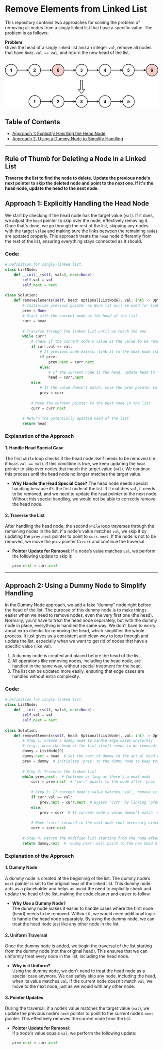 # Remove Elements from Linked List

This repository contains two approaches for solving the problem of removing all nodes from a singly linked list that have a specific value. The problem is as follows:

**Problem**:  
Given the head of a singly linked list and an integer `val`, remove all nodes that have `Node.val == val`, and return the new head of the list.

![Description of Image](../static/images/removelinked-list.jpg)
---

## Table of Contents

- [Approach 1: Explicitly Handling the Head Node](#approach-1-explicitly-handling-the-head-node)
- [Approach 2: Using a Dummy Node to Simplify Handling](#approach-2-using-a-dummy-node-to-simplify-handling)

---

## Rule of Thumb for Deleting a Node in a Linked List

**Traverse the list to find the node to delete. Update the previous node's next pointer to skip the deleted node and point to the next one. If it's the head node, update the head to the next node.**

## Approach 1: Explicitly Handling the Head Node

We start by checking if the head node has the target value (`val`). If it does, we adjust the `head` pointer to skip over the node, effectively removing it. Once that's done, we go through the rest of the list, skipping any nodes with the target `value` and making sure the links between the remaining `nodes` are updated properly. This approach treats the `head` node differently from the rest of the list, ensuring everything stays connected as it should.

### Code:

```python
# Definition for singly-linked list.
class ListNode:
    def __init__(self, val=0, next=None):
        self.val = val
        self.next = next

class Solution:
    def removeElements(self, head: Optional[ListNode], val: int) -> Optional[ListNode]:
        # Initialize previous pointer as None (it will be used for linking previous nodes)
        prev = None
        # Start with the current node as the head of the list
        curr = head

        # Traverse through the linked list until we reach the end
        while curr:
            # Check if the current node's value is the value to be removed
            if curr.val == val:
                # If previous node exists, link it to the next node (skipping current node)
                if prev:
                    prev.next = curr.next
                else:
                    # If the current node is the head, update head to the next node
                    head = curr.next
            else:
                # If the value doesn't match, move the prev pointer to the current node
                prev = curr

            # Move the current pointer to the next node in the list
            curr = curr.next
        
        # Return the potentially updated head of the list
        return head
```

### Explanation of the Approach

#### 1. **Handle Head Special Case**

The first `while` loop checks if the head node itself needs to be removed (i.e., if `head.val == val`). If this condition is true, we keep updating the `head` pointer to skip over nodes that match the target value (`val`). We continue this process until the head node no longer matches the target value.

- **Why Handle the Head Special Case?**
  The head node needs special handling because it’s the first node of the list. If it matches `val`, it needs to be removed, and we need to update the `head` pointer to the next node. Without this special handling, we would not be able to correctly remove the head node.

#### 2. **Traverse the List**

After handling the head node, the second `while` loop traverses through the remaining nodes in the list. If a node's value matches `val`, we skip it by updating the `prev.next` pointer to point to `curr.next`. If the node is not to be removed, we move the `prev` pointer to `curr` and continue the traversal.

- **Pointer Update for Removal**:
  If a node’s value matches `val`, we perform the following update to skip it:
  ```python
  prev.next = curr.next

---

## Approach 2: Using a Dummy Node to Simplify Handling

in the Dummy Node approach, we add a fake “dummy” node right before the head of the list. The purpose of this dummy node is to make things easier when we need to remove nodes, even the very first one (the head). Normally, you'd have to treat the head node separately, but with the dummy node in place, everything is handled the same way. We don't have to worry about extra checks for removing the head, which simplifies the whole process. It just gives us a consistent and clean way to loop through and update the list, especially when we want to get rid of nodes that have a specific value (like val).

1. A dummy node is created and placed before the head of the list.
2. All operations like removing nodes, including the head node, are handled in the same way, without special treatment for the head.
3. The list can be updated more easily, ensuring that edge cases are handled without extra complexity.

### Code:

```python
# Definition for singly-linked list.
class ListNode:
    def __init__(self, val=0, next=None):
        self.val = val
        self.next = next

class Solution:
    def removeElements(self, head: Optional[ListNode], val: int) -> Optional[ListNode]:
        # Step 1: Create a dummy node to handle edge cases uniformly
        # (e.g., when the head of the list itself needs to be removed)
        dummy = ListNode(0)
        dummy.next = head  # Set the next of dummy to the actual head of the list
        prev = dummy  # Initialize 'prev' to the dummy node to keep track of the node before current
        
        # Step 2: Traverse the linked list
        while prev.next:  # Continue as long as there's a next node
            curr = prev.next  # 'curr' points to the node after 'prev'
            
            # Step 3: If current node's value matches 'val', remove it
            if curr.val == val:
                prev.next = curr.next  # Bypass 'curr' by linking 'prev' to 'curr.next'
            else:
                prev = curr  # If current node's value doesn't match 'val', move 'prev' forward
            
            # Move 'curr' forward to the next node (not necessary since 'prev.next' changes, but kept for clarity)
            curr = curr.next

        # Step 4: Return the modified list starting from the node after dummy
        return dummy.next  # 'dummy.next' will point to the new head of the list

```

### Explanation of the Approach

#### 1. **Dummy Node**

A dummy node is created at the beginning of the list. The dummy node’s `next` pointer is set to the original `head` of the linked list. This dummy node acts as a placeholder and helps us avoid the need to explicitly check and update the head of the list, making the code cleaner and easier to follow.

- **Why Use a Dummy Node?**  
  The dummy node makes it easier to handle cases where the first node (head) needs to be removed. Without it, we would need additional logic to handle the head node separately. By using the dummy node, we can treat the head node just like any other node in the list.

#### 2. **Uniform Traversal**

Once the dummy node is added, we begin the traversal of the list starting from the dummy node (not the original head). This ensures that we can uniformly treat every node in the list, including the head node.

- **Why is it Uniform?**  
  Using the dummy node, we don't need to treat the head node as a special case anymore. We can safely skip any node, including the head, when its value matches `val`. If the current node doesn't match `val`, we move to the next node, just as we would with any other node.

#### 3. **Pointer Updates**

During the traversal, if a node’s value matches the target value (`val`), we update the previous node’s `next` pointer to point to the current node’s `next` pointer. This effectively removes the current node from the list.

- **Pointer Update for Removal**:  
  If a node's value equals `val`, we perform the following update:
  ```python
  prev.next = curr.next
